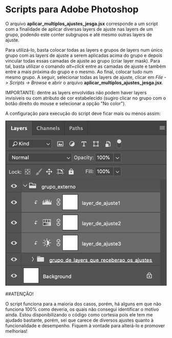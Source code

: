 # Scripts para Adobe Photoshop


O arquivo **aplicar_multiplos_ajustes_jesga.jsx** corresponde a um script com a finalidade de aplicar diversas layers de ajuste nas layers de um grupo, podendo este conter subgrupos e até mesmo outras layers de ajuste.

Para utilizá-lo, basta colocar todas as layers e grupos de layers num único grupo com as layers de ajuste a serem aplicadas acima do grupo e depois vincular todas essas camadas de ajuste ao grupo (criar layer mask). Para tal, basta utilizar o comando *alt+click* entre as camadas de ajuste e também entre a mais próxima do grupo e o mesmo. Ao final, colocar tudo num mesmo grupo. A seguir, selecionar todas as layers de ajuste, clicar em *File -> Scripts -> Browse* e abrir o arquivo **aplicar_multiplos_ajustes_jesga.jsx**.

IMPORTANTE: dentre as layers envolvidas não podem haver layers invisíveis ou com atributo de cor estabelecido (sugiro clicar no grupo com o botão direito do mouse e selecionar a opção "No color").

A configuração para execução do script deve ficar mais ou menos assim:

![alt text](https://github.com/machadojeh/scripts_photoshop/blob/main/imgs/config_layers.png?raw=true)

##ATENÇÃO!

O script funciona para a maioria dos casos, porém, há alguns em que não funciona 100% como deveria, os quais não consegui identificar o motivo ainda. Estou disponibilizando o código como cortesia pois ele tem me ajudado bastante, porém, sei que carece de diversos ajustes quanto à funcionalidade e desempenho. Fiquem à vontade para alterá-lo e promover melhorias!



